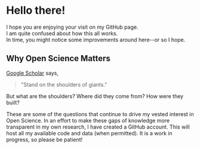 # Hello there!

I hope you are enjoying your visit on my GitHub page.  
I am quite confused about how this all works.  
In time, you might notice some improvements around here--or so I hope.   

## Why Open Science Matters

[Google Scholar](https://scholar.google.com/) says,  
>"Stand on the shoulders of giants." 

But what are the shoulders? Where did they come from? How were they built?  

These are some of the questions that continue to drive my vested interest in Open Science. In an effort to make these gaps of knowledge more transparent in my own research, I have created a GitHub account. This will host  all my available code and data (when permitted). It is a work in progress, so please be patient!  




